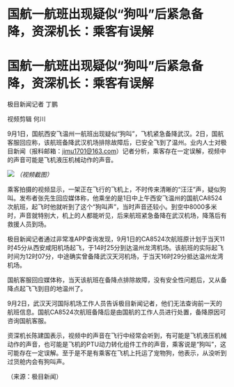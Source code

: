 # 国航一航班出现疑似“狗叫”后紧急备降，资深机长：乘客有误解

# 国航一航班出现疑似“狗叫”后紧急备降，资深机长：乘客有误解

极目新闻记者 丁鹏

视频剪辑 何川

9月1日，国航西安飞温州一航班出现疑似“狗叫”，飞机紧急备降武汉。2日，国航客服回应称，该航班备降武汉机场排除故障后，已安全飞到了温州。业内人士对极目新闻（报料邮箱：jimu1701@163.com）记者分析，乘客存在一定误解，视频中的声音可能是飞机液压机械动作的声音。

![](https://inews.gtimg.com/om_bt/O4q0n9E_DFVdmt5IblURGF7aEpXjs7lR9CK42pBmKH3h8AA/1000)
_（视频截图）_

乘客拍摄的视频显示，一架正在飞行的飞机上，不时传来清晰的“汪汪”声，疑似狗叫。发布者张先生回应媒体称，他乘坐的是1日中上午西安飞温州的国航CA8524次航班，起飞时他就听到了这个“狗叫声”，当时声音还较小。到空中8000多米时，声音就特别大，机上的人都能听见，后来航班紧急备降在武汉机场，降落后有救援人员到场。

极目新闻记者通过非常准APP查询发现，9月1日的CA8524次航班原计划于当天11时45分从西安咸阳机场起飞，于14时25分到达温州龙湾机场。该航班的实际起飞时间为12时07分，中途确实曾备降武汉天河机场，于当天16时29分抵达温州龙湾机场。

国航客服回应媒体称，当天该航班在备降点排除故障，没有安全性问题后，又从备降点起飞飞到目的地温州了。

9月2日，武汉天河国际机场工作人员告诉极目新闻记者，他们无法查询前一天的航班信息。国航CA8524次航班备降后是由国航的工作人员进行处置，备降原因可咨询国航客服。

资深机长陈建国表示，视频中的声音在飞行中经常会听到，有可能是飞机液压机械动作的声音，也可能是飞机的PTU动力转化组件工作的声音，乘客说是“狗叫”，这可能存在一定误解。至于是不是有乘客在飞机上托运了宠物狗，他表示，从没听到过货舱内会有狗叫声。

（来源：极目新闻）

